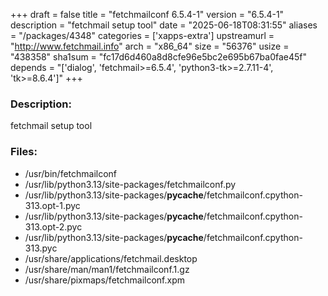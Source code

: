 +++
draft = false
title = "fetchmailconf 6.5.4-1"
version = "6.5.4-1"
description = "fetchmail setup tool"
date = "2025-06-18T08:31:55"
aliases = "/packages/4348"
categories = ['xapps-extra']
upstreamurl = "http://www.fetchmail.info"
arch = "x86_64"
size = "56376"
usize = "438358"
sha1sum = "fc17d6d460a8d8cfe96e5bc2e695b67ba0fae45f"
depends = "['dialog', 'fetchmail>=6.5.4', 'python3-tk>=2.7.11-4', 'tk>=8.6.4']"
+++
### Description: 
fetchmail setup tool

### Files: 
* /usr/bin/fetchmailconf
* /usr/lib/python3.13/site-packages/fetchmailconf.py
* /usr/lib/python3.13/site-packages/__pycache__/fetchmailconf.cpython-313.opt-1.pyc
* /usr/lib/python3.13/site-packages/__pycache__/fetchmailconf.cpython-313.opt-2.pyc
* /usr/lib/python3.13/site-packages/__pycache__/fetchmailconf.cpython-313.pyc
* /usr/share/applications/fetchmail.desktop
* /usr/share/man/man1/fetchmailconf.1.gz
* /usr/share/pixmaps/fetchmailconf.xpm
